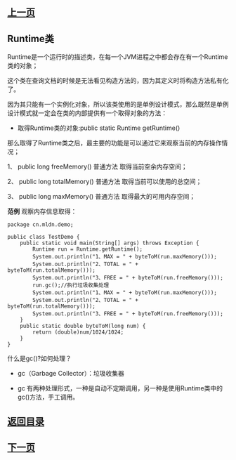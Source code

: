 ## [上一页](course42)
## Runtime类

Runtime是一个运行时的描述类，在每一个JVM进程之中都会存在有一个Runtime类的对象；

这个类在查询文档的时候是无法看见构造方法的，因为其定义时将构造方法私有化了。

因为其只能有一个实例化对象，所以该类使用的是单例设计模式，那么既然是单例设计模式就一定会在类的内部提供有一个取得对象的方法：

- 取得Runtime类的对象:public static Runtime getRuntime()

那么取得了Runtime类之后，最主要的功能是可以通过它来观察当前的内存操作情况；

1、 public long freeMemory() 普通方法 取得当前空余内存空间；

2、 public long totalMemory() 普通方法 取得当前可以使用的总空间；

3、 public long maxMemory() 普通方法 取得最大的可用内存空间；

**范例** 观察内存信息取得：

	package cn.mldn.demo;
	
	public class TestDemo {
		public static void main(String[] args) throws Exception {
			Runtime run = Runtime.getRuntime();
			System.out.println("1、MAX = " + byteToM(run.maxMemory()));
			System.out.println("2、TOTAL = " + byteToM(run.totalMemory()));
			System.out.println("3、FREE = " + byteToM(run.freeMemory()));
			run.gc();//执行垃圾收集处理
			System.out.println("1、MAX = " + byteToM(run.maxMemory()));
			System.out.println("2、TOTAL = " + byteToM(run.totalMemory()));
			System.out.println("3、FREE = " + byteToM(run.freeMemory()));
		}
		public static double byteToM(long num) {
			return (double)num/1024/1024;
		}
	}

什么是gc()?如何处理？

- gc（Garbage Collector）：垃圾收集器

- gc 有两种处理形式，一种是自动不定期调用，另一种是使用Runtime类中的gc()方法，手工调用。


## [返回目录](https://wuchengcheng110120.github.io/aliyunjava3/list)
## [下一页](course44)
